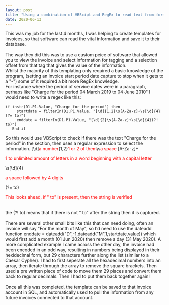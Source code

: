 ```yaml
---
layout: post
title: "Using a combination of VBScipt and RegEx to read text from forms"
date: 2020-06-13
---
```

This was my job for the last 4 months, I was helping to create templates for invoices, so that software can read the vital information
 and save it to their database. <br /><br />
 The way they did this was to use a custom peice of software that allowed you to view the invoice and select information for tagging
  and a selection offset from that tag that gives the value of the information.<br />
Whilst the majority of this templating only required a basic knowledge of the program, (setting an invoice start period date 
capture to stop when it gets to a "-") some of it required a bit more RegEx knowledge. <br />
For instance where the period of service dates were in a paragraph, perhaps like "Charge for the period 04 March 2019 to 04 June 2010"
   I would need to write a regex like this:<br />
   <pre><code>if instr(D1.P1.Value, "Charge for the period") then  
     startdate = filterIn(D1.P1.Value, "[\d]{1,2}\s[A-Za-z]+\s[\d]{4}(?= to)")
     enddate = filterIn(D1.P1.Value, "[\d]{2}\s[A-Za-z]+\s[\d]{4}(?! to)")
   End if
</code></pre>
So this would use VBScript to check if there was the text "Charge for the period" in the section, then uses a regular expression to 
select the information. [\d]<span style="color:red;">a number</span>{1,2}<span style="color:red;">1 or 2 of them</span>\s<span style="color:red;">a space</span>
[A-Za-z]+<p style="color:red;">1 to unlimited amount of letters in a word beginning with a capital letter</p>\s[\d]{4}<p style="color:red;">a space followed by 4 digits</p>
(?= to)<p style="color:red;">This looks ahead, if " to" is present, then the string is verified</p><br />
the (?! to) means that if there is not " to" after the string then it is captured.<br /><br />
There are several other small bits like this that can need doing, often an invoice will say "For the month of May", so I'd need to 
use the dateadd function enddate = dateadd("D",-1,dateadd("M",1,startdate.value)) which would first add a month (01 Jun 2020) then
 remove a day (31 May 2020). A more complicated example I came across the other day, the invoice had been encoded in an odd way, resulting in
  numbers being displayed in their hexidecimal form, but 29 characters further along the list (similar to a Caesar Cypher). I had to first seperate all the hexadecimal
   numbers into an array, then iterate through the array to remove the square brackets. Then used a pre written piece of code to 
   move them 29 places and convert them back to regular decimals. Then I had to put them back together again!<br /><br />
   Once all this was completed, the template can be saved to that invoice account in SQL, and automatically used to pull the information
    from any future invoices connected to that account. <br />
    

